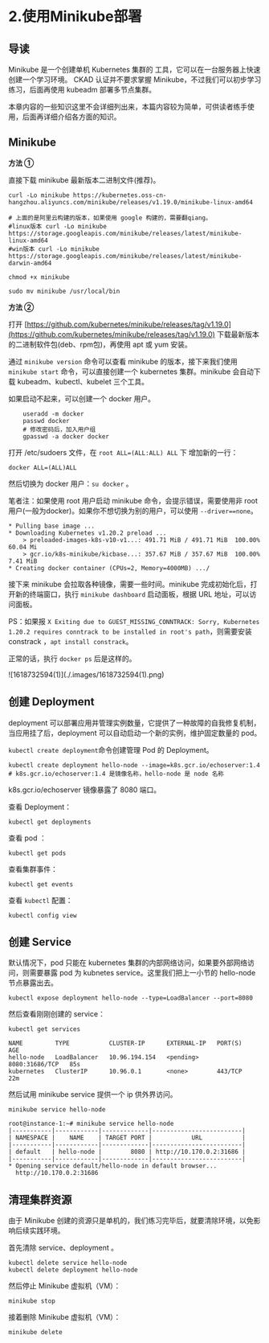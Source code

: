 # 2.使用Minikube部署

## 导读

Minikube 是一个创建单机 Kubernetes 集群的 工具，它可以在一台服务器上快速创建一个学习环境。 CKAD 认证并不要求掌握 Minikube，不过我们可以初步学习练习，后面再使用 kubeadm 部署多节点集群。

本章内容的一些知识这里不会详细列出来，本篇内容较为简单，可供读者练手使用，后面再详细介绍各方面的知识。

## Minikube

**方法 ①**

直接下载 minikube 最新版本二进制文件\(推荐\)。

```text
curl -Lo minikube https://kubernetes.oss-cn-hangzhou.aliyuncs.com/minikube/releases/v1.19.0/minikube-linux-amd64

# 上面的是阿里云构建的版本，如果使用 google 构建的，需要翻qiang。
#linux版本 curl -Lo minikube https://storage.googleapis.com/minikube/releases/latest/minikube-linux-amd64
#win版本 curl -Lo minikube https://storage.googleapis.com/minikube/releases/latest/minikube-darwin-amd64
```

```text
chmod +x minikube
```

```text
sudo mv minikube /usr/local/bin
```

**方法 ②**

打开 [https://github.com/kubernetes/minikube/releases/tag/v1.19.0](https://github.com/kubernetes/minikube/releases/tag/v1.19.0) 下载最新版本的二进制软件包\(deb、rpm包\)，再使用 apt 或 yum 安装。

通过 `minikube version` 命令可以查看 minikube 的版本，接下来我们使用 `minikube start` 命令，可以直接创建一个 kubernetes 集群。minikube 会自动下载 kubeadm、kubectl、kubelet 三个工具。

如果启动不起来，可以创建一个 docker 用户。

```text
    useradd -m docker
    passwd docker
    # 修改密码后，加入用户组
    gpasswd -a docker docker
```

打开 /etc/sudoers 文件，在 `root ALL=(ALL:ALL) ALL` 下 增加新的一行：

```text
docker ALL=(ALL)ALL
```

然后切换为 docker 用户：`su docker` 。

 笔者注：如果使用 root 用户启动 minikube 命令，会提示错误，需要使用非 root 用户\(一般为docker\)。如果你不想切换为别的用户，可以使用 `--driver==none`。

```text
* Pulling base image ...
* Downloading Kubernetes v1.20.2 preload ...
    > preloaded-images-k8s-v10-v1...: 491.71 MiB / 491.71 MiB  100.00% 60.04 Mi
    > gcr.io/k8s-minikube/kicbase...: 357.67 MiB / 357.67 MiB  100.00% 7.41 MiB
* Creating docker container (CPUs=2, Memory=4000MB) .../
```

接下来 minikube 会拉取各种镜像，需要一些时间。minikube 完成初始化后，打开新的终端窗口，执行 `minikube dashboard` 启动面板，根据 URL 地址，可以访问面板。

PS：如果报 `X Exiting due to GUEST_MISSING_CONNTRACK: Sorry, Kubernetes 1.20.2 requires conntrack to be installed in root's path`，则需要安装 constrack ，`apt install constrack`。

正常的话，执行 `docker ps` 后是这样的。

!\[1618732594\(1\)\]\(./.images/1618732594\(1\).png\)

## 创建 Deployment

deployment 可以部署应用并管理实例数量，它提供了一种故障的自我修复机制，当应用挂了后，deployment 可以自动启动一个新的实例，维护固定数量的 pod。

`kubectl create deployment`命令创建管理 Pod 的 Deployment。

```text
kubectl create deployment hello-node --image=k8s.gcr.io/echoserver:1.4
# k8s.gcr.io/echoserver:1.4 是镜像名称，hello-node 是 node 名称
```

k8s.gcr.io/echoserver 镜像暴露了 8080 端口。

查看 Deployment：

```text
kubectl get deployments
```

查看 pod ：

```text
kubectl get pods
```

查看集群事件：

```text
kubectl get events
```

查看 `kubectl` 配置：

```text
kubectl config view
```

## 创建 Service

默认情况下，pod 只能在 kubernetes 集群的内部网络访问，如果要外部网络访问，则需要暴露 pod 为 kubnetes service。这里我们把上一小节的 hello-node 节点暴露出去。

```text
kubectl expose deployment hello-node --type=LoadBalancer --port=8080
```

然后查看刚刚创建的 service：

```text
kubectl get services
```

```text
NAME         TYPE           CLUSTER-IP      EXTERNAL-IP   PORT(S)          AGE
hello-node   LoadBalancer   10.96.194.154   <pending>     8080:31686/TCP   85s
kubernetes   ClusterIP      10.96.0.1       <none>        443/TCP          22m
```

然后试用 minikube service 提供一个 ip 供外界访问。

```text
minikube service hello-node
```

```text
root@instance-1:~# minikube service hello-node
|-----------|------------|-------------|-------------------------|
| NAMESPACE |    NAME    | TARGET PORT |           URL           |
|-----------|------------|-------------|-------------------------|
| default   | hello-node |        8080 | http://10.170.0.2:31686 |
|-----------|------------|-------------|-------------------------|
* Opening service default/hello-node in default browser...
  http://10.170.0.2:31686
```

## 清理集群资源

由于 Minikube 创建的资源只是单机的，我们练习完毕后，就要清除环境，以免影响后续实践环境。

首先清除 service、deployment 。

```text
kubectl delete service hello-node
kubectl delete deployment hello-node
```

然后停止 Minikube 虚拟机（VM）：

```text
minikube stop
```

接着删除 Minikube 虚拟机（VM）：

```text
minikube delete
```

